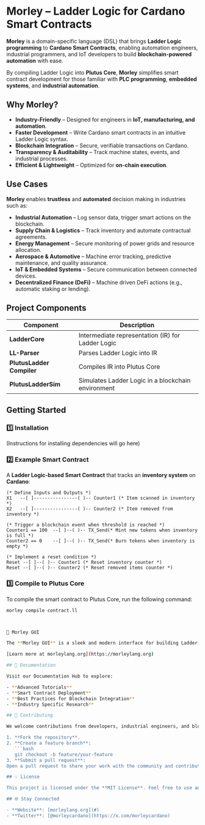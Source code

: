 # **Morley** – Ladder Logic for Cardano Smart Contracts

**Morley** is a domain-specific language (DSL) that brings **Ladder Logic programming** to **Cardano Smart Contracts**, enabling automation engineers, industrial programmers, and IoT developers to build **blockchain-powered automation** with ease. 

By compiling Ladder Logic into **Plutus Core**, **Morley** simplifies smart contract development for those familiar with **PLC programming**, **embedded systems**, and **industrial automation**.

## **Why Morley?**
- **Industry-Friendly** – Designed for engineers in **IoT, manufacturing, and automation**.
- **Faster Development** – Write Cardano smart contracts in an intuitive Ladder Logic syntax.
- **Blockchain Integration** – Secure, verifiable transactions on Cardano.
- **Transparency & Auditability** – Track machine states, events, and industrial processes.
- **Efficient & Lightweight** – Optimized for **on-chain execution**.

## **Use Cases**
**Morley** enables **trustless** and **automated** decision making in industries such as:
- **Industrial Automation** – Log sensor data, trigger smart actions on the blockchain.
- **Supply Chain & Logistics** – Track inventory and automate contractual agreements.
- **Energy Management** – Secure monitoring of power grids and resource allocation.
- **Aerospace & Automotive** – Machine error tracking, predictive maintenance, and quality assurance.
- **IoT & Embedded Systems** – Secure communication between connected devices.
- **Decentralized Finance (DeFi)** – Machine driven DeFi actions (e.g., automatic staking or lending).

## **Project Components**
| Component                 | Description                                     |
|---------------------------|-------------------------------------------------|
| **LadderCore**            | Intermediate representation (IR) for Ladder Logic |
| **LL-Parser**             | Parses Ladder Logic into IR                    |
| **PlutusLadder Compiler** | Compiles IR into Plutus Core                   |
| **PlutusLadderSim**       | Simulates Ladder Logic in a blockchain environment |

## **Getting Started**
### 1️⃣ Installation
(Instructions for installing dependencies will go here)

### 2️⃣ Example Smart Contract
A **Ladder Logic-based Smart Contract** that tracks an **inventory system** on **Cardano**:

    (* Define Inputs and Outputs *)
    X1   --[ ]----------------( )-- Counter1 (* Item scanned in inventory *)
    X2   --[ ]----------------( )-- Counter2 (* Item removed from inventory *)

    (* Trigger a blockchain event when threshold is reached *)
    Counter1 == 100  --[ ]--( )-- TX_Send(* Mint new tokens when inventory is full *)
    Counter2 == 0    --[ ]--( )-- TX_Send(* Burn tokens when inventory is empty *)

    (* Implement a reset condition *)
    Reset --[ ]--( )-- Counter1 (* Reset inventory counter *)
    Reset --[ ]--( )-- Counter2 (* Reset removed items counter *)

### 3️⃣ Compile to Plutus Core

To compile the smart contract to Plutus Core, run the following command:

```bash
morley compile contract.ll



🎨 Morley GUI

The **Morley GUI** is a sleek and modern interface for building Ladder Logic based smart contracts. Designed with usability and clarity in mind, the GUI simplifies complex workflows without overwhelming the user.

[Learn more at morleylang.org](https://morleylang.org)

## 📖 Documentation

Visit our Documentation Hub to explore:

- **Advanced Tutorials**
- **Smart Contract Deployment**
- **Best Practices for Blockchain Integration**
- **Industry Specific Research**

## 🤝 Contributing

We welcome contributions from developers, industrial engineers, and blockchain enthusiasts. If you'd like to contribute:

1. **Fork the repository**.
2. **Create a feature branch**:  
   ```bash
   git checkout -b feature/your-feature
3. **Submit a pull request**:
Open a pull request to share your work with the community and contribute to the morley project!

## 💡 License

This project is licensed under the **MIT License**. Feel free to use and adapt **Morley** to your needs while crediting the original authors.

## 🌐 Stay Connected

- **Website**: [morleylang.org](#)  
- **Twitter**: [@morleycardano](https://x.com/morleycardano) 
